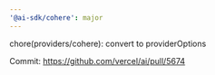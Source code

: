```yaml
---
'@ai-sdk/cohere': major
---
```


chore(providers/cohere): convert to providerOptions

Commit: https://github.com/vercel/ai/pull/5674
